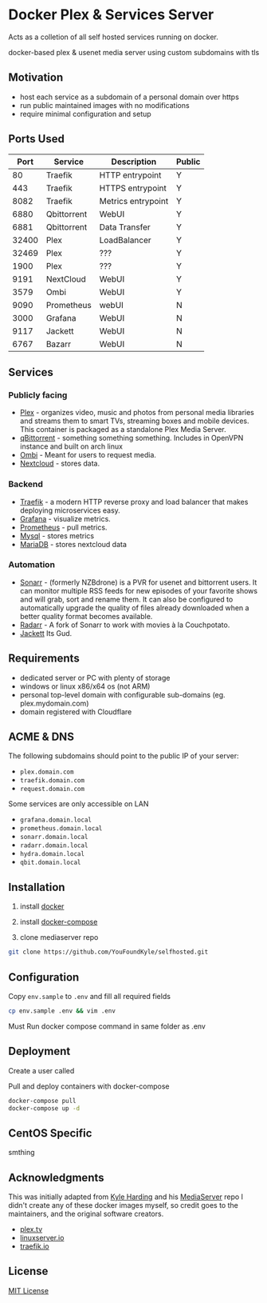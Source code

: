 # Docker Plex & Services Server #

Acts as a colletion of all self hosted services running on docker.


docker-based plex & usenet media server using custom subdomains with tls

## Motivation

- host each service as a subdomain of a personal domain over https
- run public maintained images with no modifications
- require minimal configuration and setup

## Ports Used
|Port|Service|Description|Public
|---|---|---|---|
|80| Traefik  | HTTP entrypoint  | Y
|443|Traefik|HTTPS entrypoint|Y
|8082|Traefik|Metrics entrypoint| Y
|6880| Qbittorrent | WebUI |Y
|6881| Qbittorrent| Data Transfer|Y
|32400|Plex| LoadBalancer|Y
|32469|Plex| ???|Y
|1900|Plex| ???|Y
| 9191| NextCloud | WebUI | Y
|3579| Ombi | WebUI | Y
|9090| Prometheus| webUI | N
|3000| Grafana | WebUI | N
|9117| Jackett| WebUI| N
|6767| Bazarr| WebUI| N

## Services

### Publicly facing
- [Plex](https://hub.docker.com/r/plexinc/pms-docker) - organizes video, music and photos from personal media libraries and streams them to smart TVs, streaming boxes and mobile devices. This container is packaged as a standalone Plex Media Server.
- [qBittorrent](https://hub.docker.com/r/binhex/arch-qbittorrentvpn) - something something something. Includes in OpenVPN instance and built on arch linux
- [Ombi](https://hub.docker.com/r/linuxserver/ombi/) - Meant for users to request media.
- [Nextcloud](https://hub.docker.com/r/linuxserver/ombi/) - stores data.
### Backend
- [Traefik](https://hub.docker.com/_/traefik/) - a modern HTTP reverse proxy and load balancer that makes deploying microservices easy.
- [Grafana](https://hub.docker.com/_/traefik/) - visualize metrics.
- [Prometheus](https://hub.docker.com/_/traefik/) - pull metrics.
- [Mysql](smthing) - stores metrics
- [MariaDB](smthing) - stores nextcloud data  

### Automation
- [Sonarr](https://hub.docker.com/r/linuxserver/sonarr/) - (formerly NZBdrone) is a PVR for usenet and bittorrent users. It can monitor multiple RSS feeds for new episodes of your favorite shows and will grab, sort and rename them. It can also be configured to automatically upgrade the quality of files already downloaded when a better quality format becomes available.
- [Radarr](https://hub.docker.com/r/linuxserver/radarr/) - A fork of Sonarr to work with movies à la Couchpotato.
- [Jackett](smthing) Its Gud.


## Requirements

- dedicated server or PC with plenty of storage
- windows or linux x86/x64 os (not ARM)
- personal top-level domain with configurable sub-domains (eg. plex.mydomain.com)
- domain registered with Cloudflare

## ACME & DNS

The following subdomains should point to the public IP of your server:

- `plex.domain.com`
- `traefik.domain.com`
- `request.domain.com`

Some services are only accessible on LAN

- `grafana.domain.local`
- `prometheus.domain.local`
- `sonarr.domain.local`
- `radarr.domain.local`
- `hydra.domain.local`
- `qbit.domain.local`
  
## Installation

1. install [docker](https://docs.docker.com/install/linux/docker-ce/debian/)

2. install [docker-compose](https://docs.docker.com/compose/install/#install-compose)

3. clone mediaserver repo
```bash
git clone https://github.com/YouFoundKyle/selfhosted.git
```

## Configuration

Copy `env.sample` to `.env` and fill all required fields

```bash
cp env.sample .env && vim .env
```

Must Run docker compose command in same folder as .env
## Deployment
 Create a user called  

Pull and deploy containers with docker-compose

```bash
docker-compose pull
docker-compose up -d  
```
## CentOS Specific
smthing

## Acknowledgments

This was initially adapted from [Kyle Harding](https://klutchell.dev) and his [MediaServer](https://github.com/klutchell/mediaserver.git) repo
I didn't create any of these docker images myself, so credit goes to the
maintainers, and the original software creators.

- [plex.tv](https://plex.tv/)
- [linuxserver.io](https://linuxserver.io/)
- [traefik.io](https://traefik.io/)

## License  

[MIT License](./LICENSE)
